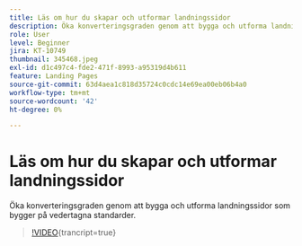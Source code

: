 ```yaml
---
title: Läs om hur du skapar och utformar landningssidor
description: Öka konverteringsgraden genom att bygga och utforma landningssidor som bygger på vedertagna standarder.
role: User
level: Beginner
jira: KT-10749
thumbnail: 345468.jpeg
exl-id: d1c497c4-fde2-471f-8993-a95319d4b611
feature: Landing Pages
source-git-commit: 63d4aea1c818d35724c0cdc14e69ea00eb06b4a0
workflow-type: tm+mt
source-wordcount: '42'
ht-degree: 0%

---
```


# Läs om hur du skapar och utformar landningssidor

Öka konverteringsgraden genom att bygga och utforma landningssidor som bygger på vedertagna standarder.

>[!VIDEO](https://video.tv.adobe.com/v/345468/?quality=12&learn=on){trancript=true}

